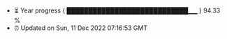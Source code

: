 - ⏳ Year progress { ████████████████████████████▁▁ } 94.33 %
- ⏰ Updated on Sun, 11 Dec 2022 07:16:53 GMT

